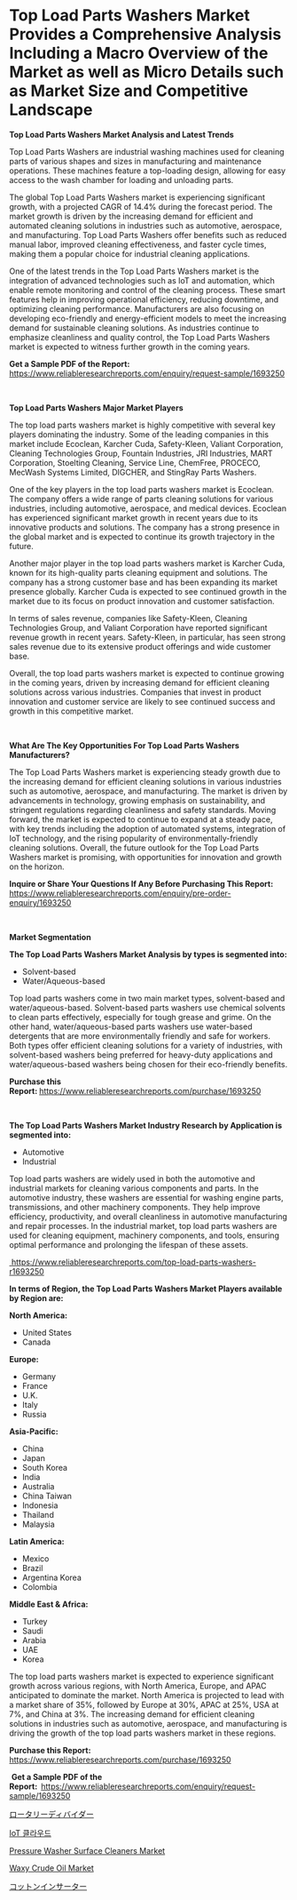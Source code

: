 <p><h1>Top Load Parts Washers Market Provides a Comprehensive Analysis Including a Macro Overview of the Market as well as Micro Details such as Market Size and Competitive Landscape</h1></p><p><strong>Top Load Parts Washers Market Analysis and Latest Trends</strong></p>
<p><p>Top Load Parts Washers are industrial washing machines used for cleaning parts of various shapes and sizes in manufacturing and maintenance operations. These machines feature a top-loading design, allowing for easy access to the wash chamber for loading and unloading parts.</p><p>The global Top Load Parts Washers market is experiencing significant growth, with a projected CAGR of 14.4% during the forecast period. The market growth is driven by the increasing demand for efficient and automated cleaning solutions in industries such as automotive, aerospace, and manufacturing. Top Load Parts Washers offer benefits such as reduced manual labor, improved cleaning effectiveness, and faster cycle times, making them a popular choice for industrial cleaning applications.</p><p>One of the latest trends in the Top Load Parts Washers market is the integration of advanced technologies such as IoT and automation, which enable remote monitoring and control of the cleaning process. These smart features help in improving operational efficiency, reducing downtime, and optimizing cleaning performance. Manufacturers are also focusing on developing eco-friendly and energy-efficient models to meet the increasing demand for sustainable cleaning solutions. As industries continue to emphasize cleanliness and quality control, the Top Load Parts Washers market is expected to witness further growth in the coming years.</p></p>
<p><strong>Get a Sample PDF of the Report:&nbsp;</strong> <a href="https://www.reliableresearchreports.com/enquiry/request-sample/1693250">https://www.reliableresearchreports.com/enquiry/request-sample/1693250</a></p>
<p>&nbsp;</p>
<p><strong>Top Load Parts Washers Major Market Players</strong></p>
<p><p>The top load parts washers market is highly competitive with several key players dominating the industry. Some of the leading companies in this market include Ecoclean, Karcher Cuda, Safety-Kleen, Valiant Corporation, Cleaning Technologies Group, Fountain Industries, JRI Industries, MART Corporation, Stoelting Cleaning, Service Line, ChemFree, PROCECO, MecWash Systems Limited, DIGCHER, and StingRay Parts Washers.</p><p>One of the key players in the top load parts washers market is Ecoclean. The company offers a wide range of parts cleaning solutions for various industries, including automotive, aerospace, and medical devices. Ecoclean has experienced significant market growth in recent years due to its innovative products and solutions. The company has a strong presence in the global market and is expected to continue its growth trajectory in the future.</p><p>Another major player in the top load parts washers market is Karcher Cuda, known for its high-quality parts cleaning equipment and solutions. The company has a strong customer base and has been expanding its market presence globally. Karcher Cuda is expected to see continued growth in the market due to its focus on product innovation and customer satisfaction.</p><p>In terms of sales revenue, companies like Safety-Kleen, Cleaning Technologies Group, and Valiant Corporation have reported significant revenue growth in recent years. Safety-Kleen, in particular, has seen strong sales revenue due to its extensive product offerings and wide customer base.</p><p>Overall, the top load parts washers market is expected to continue growing in the coming years, driven by increasing demand for efficient cleaning solutions across various industries. Companies that invest in product innovation and customer service are likely to see continued success and growth in this competitive market.</p></p>
<p>&nbsp;</p>
<p><strong>What Are The Key Opportunities For Top Load Parts Washers Manufacturers?</strong></p>
<p><p>The Top Load Parts Washers market is experiencing steady growth due to the increasing demand for efficient cleaning solutions in various industries such as automotive, aerospace, and manufacturing. The market is driven by advancements in technology, growing emphasis on sustainability, and stringent regulations regarding cleanliness and safety standards. Moving forward, the market is expected to continue to expand at a steady pace, with key trends including the adoption of automated systems, integration of IoT technology, and the rising popularity of environmentally-friendly cleaning solutions. Overall, the future outlook for the Top Load Parts Washers market is promising, with opportunities for innovation and growth on the horizon.</p></p>
<p><strong>Inquire or Share Your Questions If Any Before Purchasing This Report:</strong> <a href="https://www.reliableresearchreports.com/enquiry/pre-order-enquiry/1693250">https://www.reliableresearchreports.com/enquiry/pre-order-enquiry/1693250</a></p>
<p>&nbsp;</p>
<p><strong>Market Segmentation</strong></p>
<p><strong>The Top Load Parts Washers Market Analysis by types is segmented into:</strong></p>
<p><ul><li>Solvent-based</li><li>Water/Aqueous-based</li></ul></p>
<p><p>Top load parts washers come in two main market types, solvent-based and water/aqueous-based. Solvent-based parts washers use chemical solvents to clean parts effectively, especially for tough grease and grime. On the other hand, water/aqueous-based parts washers use water-based detergents that are more environmentally friendly and safe for workers. Both types offer efficient cleaning solutions for a variety of industries, with solvent-based washers being preferred for heavy-duty applications and water/aqueous-based washers being chosen for their eco-friendly benefits.</p></p>
<p><strong>Purchase this Report:&nbsp;</strong><a href="https://www.reliableresearchreports.com/purchase/1693250">https://www.reliableresearchreports.com/purchase/1693250</a></p>
<p>&nbsp;</p>
<p><strong>The Top Load Parts Washers Market Industry Research by Application is segmented into:</strong></p>
<p><ul><li>Automotive</li><li>Industrial</li></ul></p>
<p><p>Top load parts washers are widely used in both the automotive and industrial markets for cleaning various components and parts. In the automotive industry, these washers are essential for washing engine parts, transmissions, and other machinery components. They help improve efficiency, productivity, and overall cleanliness in automotive manufacturing and repair processes. In the industrial market, top load parts washers are used for cleaning equipment, machinery components, and tools, ensuring optimal performance and prolonging the lifespan of these assets.</p></p>
<p><a href="https://www.reliableresearchreports.com/top-load-parts-washers-r1693250">&nbsp;https://www.reliableresearchreports.com/top-load-parts-washers-r1693250</a></p>
<p><strong>In terms of Region, the Top Load Parts Washers Market Players available by Region are:</strong></p>
<p>
    <p> <strong> North America: </strong>
        <ul>
            <li>United States</li>
            <li>Canada</li>
        </ul>
        </p> 
    <p> <strong> Europe: </strong>
        <ul>
            <li>Germany</li>
            <li>France</li>
            <li>U.K.</li>
            <li>Italy</li>
            <li>Russia</li>
        </ul>
        </p> 
    <p> <strong> Asia-Pacific: </strong>
        <ul>
            <li>China</li>
            <li>Japan</li>
            <li>South Korea</li>
            <li>India</li>
            <li>Australia</li>
            <li>China Taiwan</li>
            <li>Indonesia</li>
            <li>Thailand</li>
            <li>Malaysia</li>
        </ul>
        </p> 
    <p> <strong> Latin America: </strong>
        <ul>
            <li>Mexico</li>
            <li>Brazil</li>
            <li>Argentina Korea</li>
            <li>Colombia</li>
        </ul>
        </p> 
    <p> <strong> Middle East & Africa: </strong>
        <ul>
            <li>Turkey</li>
            <li>Saudi</li>
            <li>Arabia</li>
            <li>UAE</li>
            <li>Korea</li>
        </ul>
    </p>
    </p>
<p><p>The top load parts washers market is expected to experience significant growth across various regions, with North America, Europe, and APAC anticipated to dominate the market. North America is projected to lead with a market share of 35%, followed by Europe at 30%, APAC at 25%, USA at 7%, and China at 3%. The increasing demand for efficient cleaning solutions in industries such as automotive, aerospace, and manufacturing is driving the growth of the top load parts washers market in these regions.</p></p>
<p><strong>Purchase this Report: </strong><a href="https://www.reliableresearchreports.com/purchase/1693250">https://www.reliableresearchreports.com/purchase/1693250</a></p>
<p>&nbsp;<strong>Get a Sample PDF of the Report:&nbsp;&nbsp;</strong><a href="https://www.reliableresearchreports.com/enquiry/request-sample/1693250">https://www.reliableresearchreports.com/enquiry/request-sample/1693250</a></p>
<p><strong></strong></p>
<p><p><a href="https://github.com/avwofrml53535/Market-Research-Report-List-1/blob/main/199713029513.md">ロータリーディバイダー</a></p><p><a href="https://github.com/lzuwsfreyoq70/Market-Research-Report-List-1/blob/main/684106327081.md">IoT 클라우드</a></p><p><a href="https://github.com/elizabethdagraca/Market-Research-Report-List-2/blob/main/pressure-washer-surface-cleaners-market.md">Pressure Washer Surface Cleaners Market</a></p><p><a href="https://issuu.com/reportprime-2/docs/waxy-crude-oil-market-size-2030.pptx">Waxy Crude Oil Market</a></p><p><a href="https://github.com/vtbvgl20191192/Market-Research-Report-List-1/blob/main/523726729514.md">コットンインサーター</a></p></p>